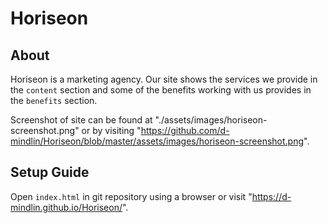 # Horiseon

## About
Horiseon is a marketing agency. Our site shows the services we provide in the `content` section and some of the benefits working with us provides in the `benefits` section.

Screenshot of site can be found at "./assets/images/horiseon-screenshot.png" or by visiting "https://github.com/d-mindlin/Horiseon/blob/master/assets/images/horiseon-screenshot.png".

## Setup Guide
Open `index.html` in git repository using a browser or visit "https://d-mindlin.github.io/Horiseon/".


